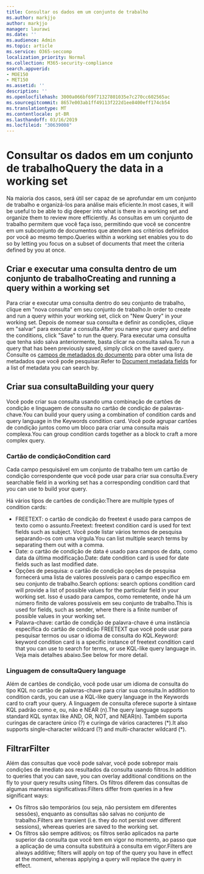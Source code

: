 ```yaml
---
title: Consultar os dados em um conjunto de trabalho
ms.author: markjjo
author: markjjo
manager: laurawi
ms.date: ''
ms.audience: Admin
ms.topic: article
ms.service: O365-seccomp
localization_priority: Normal
ms.collection: M365-security-compliance
search.appverid:
- MOE150
- MET150
ms.assetid: ''
description: ''
ms.openlocfilehash: 3000a066bf69f71327801035e7c270cc602565ac
ms.sourcegitcommit: 8657e003ab1ff49113f222d1ee8400eff174cb54
ms.translationtype: MT
ms.contentlocale: pt-BR
ms.lasthandoff: 03/16/2019
ms.locfileid: "30639008"
---
```

# <a name="query-the-data-in-a-working-set"></a><span data-ttu-id="f98b4-102">Consultar os dados em um conjunto de trabalho</span><span class="sxs-lookup"><span data-stu-id="f98b4-102">Query the data in a working set</span></span>

<span data-ttu-id="f98b4-103">Na maioria dos casos, será útil ser capaz de se aprofundar em um conjunto de trabalho e organizá-los para análise mais eficiente.</span><span class="sxs-lookup"><span data-stu-id="f98b4-103">In most cases, it will be useful to be able to dig deeper into what is there in a working set and organize them to review more efficiently.</span></span> <span data-ttu-id="f98b4-104">As consultas em um conjunto de trabalho permitem que você faça isso, permitindo que você se concentre em um subconjunto de documentos que atendem aos critérios definidos por você ao mesmo tempo.</span><span class="sxs-lookup"><span data-stu-id="f98b4-104">Queries within a working set enables you to do so by letting you focus on a subset of documents that meet the criteria defined by you at once.</span></span>

## <a name="creating-and-running-a-query-within-a-working-set"></a><span data-ttu-id="f98b4-105">Criar e executar uma consulta dentro de um conjunto de trabalho</span><span class="sxs-lookup"><span data-stu-id="f98b4-105">Creating and running a query within a working set</span></span>

<span data-ttu-id="f98b4-106">Para criar e executar uma consulta dentro do seu conjunto de trabalho, clique em "nova consulta" em seu conjunto de trabalho.</span><span class="sxs-lookup"><span data-stu-id="f98b4-106">In order to create and run a query within your working set, click on "New Query" in your working set.</span></span> <span data-ttu-id="f98b4-107">Depois de nomear sua consulta e definir as condições, clique em "salvar" para executar a consulta.</span><span class="sxs-lookup"><span data-stu-id="f98b4-107">After you name your query and define the conditions, click "Save" to run the query.</span></span> <span data-ttu-id="f98b4-108">Para executar uma consulta que tenha sido salva anteriormente, basta clicar na consulta salva.</span><span class="sxs-lookup"><span data-stu-id="f98b4-108">To run a query that has been previously saved, simply click on the saved query.</span></span> <span data-ttu-id="f98b4-109">Consulte os [campos de metadados do documento](document-metadata-fields.md) para obter uma lista de metadados que você pode pesquisar.</span><span class="sxs-lookup"><span data-stu-id="f98b4-109">Refer to [Document metadata fields](document-metadata-fields.md) for a list of metadata you can search by.</span></span>

## <a name="building-your-query"></a><span data-ttu-id="f98b4-110">Criar sua consulta</span><span class="sxs-lookup"><span data-stu-id="f98b4-110">Building your query</span></span>

<span data-ttu-id="f98b4-111">Você pode criar sua consulta usando uma combinação de cartões de condição e linguagem de consulta no cartão de condição de palavras-chave.</span><span class="sxs-lookup"><span data-stu-id="f98b4-111">You can build your query using a combination of condition cards and query language in the Keywords condition card.</span></span> <span data-ttu-id="f98b4-112">Você pode agrupar cartões de condição juntos como um bloco para criar uma consulta mais complexa.</span><span class="sxs-lookup"><span data-stu-id="f98b4-112">You can group condition cards together as a block to craft a more complex query.</span></span>

### <a name="condition-card"></a><span data-ttu-id="f98b4-113">Cartão de condição</span><span class="sxs-lookup"><span data-stu-id="f98b4-113">Condition card</span></span>

<span data-ttu-id="f98b4-114">Cada campo pesquisável em um conjunto de trabalho tem um cartão de condição correspondente que você pode usar para criar sua consulta.</span><span class="sxs-lookup"><span data-stu-id="f98b4-114">Every searchable field in a working set has a corresponding condition card that you can use to build your query.</span></span>

<span data-ttu-id="f98b4-115">Há vários tipos de cartões de condição:</span><span class="sxs-lookup"><span data-stu-id="f98b4-115">There are multiple types of condition cards:</span></span>
- <span data-ttu-id="f98b4-116">FREETEXT: o cartão de condição do freetext é usado para campos de texto como o assunto.</span><span class="sxs-lookup"><span data-stu-id="f98b4-116">Freetext: freetext condition card is used for text fields such as subject.</span></span> <span data-ttu-id="f98b4-117">Você pode listar vários termos de pesquisa separando-os com uma vírgula.</span><span class="sxs-lookup"><span data-stu-id="f98b4-117">You can list multiple search terms by separating them out with a comma.</span></span>
- <span data-ttu-id="f98b4-118">Date: o cartão de condição de data é usado para campos de data, como data da última modificação.</span><span class="sxs-lookup"><span data-stu-id="f98b4-118">Date: date condition card is used for date fields such as last modified date.</span></span>
- <span data-ttu-id="f98b4-119">Opções de pesquisa: o cartão de condição opções de pesquisa fornecerá uma lista de valores possíveis para o campo específico em seu conjunto de trabalho.</span><span class="sxs-lookup"><span data-stu-id="f98b4-119">Search options: search options condition card will provide a list of possible values for the particular field in your working set.</span></span> <span data-ttu-id="f98b4-120">Isso é usado para campos, como remetente, onde há um número finito de valores possíveis em seu conjunto de trabalho.</span><span class="sxs-lookup"><span data-stu-id="f98b4-120">This is used for fields, such as sender, where there is a finite number of possible values in your working set.</span></span>
- <span data-ttu-id="f98b4-121">Palavra-chave: cartão de condição de palavra-chave é uma instância específica do cartão de condição FREETEXT que você pode usar para pesquisar termos ou usar o idioma de consulta do KQL.</span><span class="sxs-lookup"><span data-stu-id="f98b4-121">Keyword: keyword condition card is a specific instance of freetext condition card that you can use to search for terms, or use KQL-like query language in.</span></span> <span data-ttu-id="f98b4-122">Veja mais detalhes abaixo.</span><span class="sxs-lookup"><span data-stu-id="f98b4-122">See below for more detail.</span></span>

### <a name="query-language"></a><span data-ttu-id="f98b4-123">Linguagem de consulta</span><span class="sxs-lookup"><span data-stu-id="f98b4-123">Query language</span></span>

<span data-ttu-id="f98b4-124">Além de cartões de condição, você pode usar um idioma de consulta do tipo KQL no cartão de palavras-chave para criar sua consulta.</span><span class="sxs-lookup"><span data-stu-id="f98b4-124">In addition to condition cards, you can use a KQL-like query language in the Keywords card to craft your query.</span></span> <span data-ttu-id="f98b4-125">A linguagem de consulta oferece suporte à sintaxe KQL padrão como e, ou, não e NEAR (n).</span><span class="sxs-lookup"><span data-stu-id="f98b4-125">The query language supports standard KQL syntax like AND, OR, NOT, and NEAR(n).</span></span> <span data-ttu-id="f98b4-126">Também suporta curingas de caractere único (?) e curinga de vários caracteres (\*).</span><span class="sxs-lookup"><span data-stu-id="f98b4-126">It also supports single-character wildcard (?) and multi-character wildcard (\*).</span></span>

## <a name="filter"></a><span data-ttu-id="f98b4-127">Filtrar</span><span class="sxs-lookup"><span data-stu-id="f98b4-127">Filter</span></span>

<span data-ttu-id="f98b4-128">Além das consultas que você pode salvar, você pode sobrepor mais condições de imediato aos resultados da consulta usando filtros.</span><span class="sxs-lookup"><span data-stu-id="f98b4-128">In addition to queries that you can save, you can overlay additional conditions on the fly to your query results using filters.</span></span> <span data-ttu-id="f98b4-129">Os filtros diferem das consultas de algumas maneiras significativas:</span><span class="sxs-lookup"><span data-stu-id="f98b4-129">Filters differ from queries in a few significant ways:</span></span>
- <span data-ttu-id="f98b4-130">Os filtros são temporários (ou seja, não persistem em diferentes sessões), enquanto as consultas são salvas no conjunto de trabalho.</span><span class="sxs-lookup"><span data-stu-id="f98b4-130">Filters are transient (i.e. they do not persist over different sessions), whereas queries are saved to the working set.</span></span>
- <span data-ttu-id="f98b4-131">Os filtros são sempre aditivos; os filtros serão aplicados na parte superior da consulta que você tem em vigor no momento, ao passo que a aplicação de uma consulta substituirá a consulta em vigor.</span><span class="sxs-lookup"><span data-stu-id="f98b4-131">Filters are always additive; filters will apply on top of the query you have in effect at the moment, whereas applying a query will replace the query in effect.</span></span>